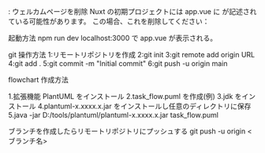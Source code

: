 : ウェルカムページを削除
Nuxt の初期プロジェクトには app.vue に <NuxtWelcome /> が記述されている可能性があります。
この場合、これを削除してください：

起動方法
npm run dev
localhost:3000 で app.vue が表示される。

git 操作方法
1:リモートリポジトリを作成
2:git init
3:git remote add origin URL
4:git add .
5:git commit -m "Initial commit"
6:git push -u origin main

flowchart 作成方法

1.拡張機能 PlantUML をインストール
2.task_flow.puml を作成(例)
3.jdk をインストール
4.plantuml-x.xxxx.x.jar をインストールし任意のディレクトリに保存
5.java -jar D:/tools/plantuml/plantuml-x.xxxx.x.jar task_flow.puml

ブランチを作成したらリモートリポジトリにプッシュする
git push -u origin <ブランチ名>
